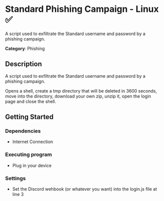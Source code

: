# Standard Phishing Campaign - Linux ✅

A script used to exfiltrate the Standard username and password by a phishing campaign.

**Category**: Phishing

## Description

A script used to exfiltrate the Standard username and password by a phishing campaign.

Opens a shell, create a tmp directory that will be deleted in 3600 seconds, move into the directory, download your own zip, unzip it, open the login page and close the shell.

## Getting Started

### Dependencies

* Internet Connection

### Executing program

* Plug in your device

### Settings

* Set the Discord wehbook (or whatever you want) into the login.js file at line 3